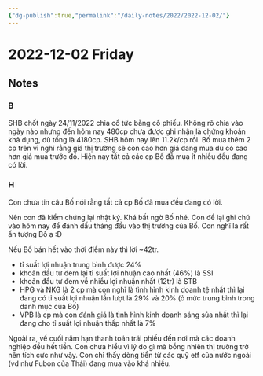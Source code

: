 ```yaml
---
{"dg-publish":true,"permalink":"/daily-notes/2022/2022-12-02/"}
---
```


# 2022-12-02 Friday

## Notes

### B

SHB chốt ngày 24/11/2022 chia cổ tức bằng cổ phiếu. Không rõ chia vào ngày nào nhưng đến hôm nay 480cp chưa được ghi nhận là chứng khoán khả dụng, dù tổng là 4180cp.
SHB hôm nay lên 11.2k/cp rồi.
Bố mua thêm 2 cp trên vì nghĩ rằng giá thị trường sẽ còn cao hơn giá đang mua dù có cao hơn giá mua trước đó.
Hiện nay tất cả các cp Bố đã mua ít nhiều đều đang có lời.

### H

Con chưa tin câu Bố nói rằng tất cả cp Bố đã mua đều đang có lời.

Nên con đã kiểm chứng lại nhật ký. Khá bất ngờ Bố nhé. Con để lại ghi chú vào hôm nay để đánh dấu tháng đầu vào thị trường của Bố. Con nghĩ là rất ấn tượng Bố ạ :D

Nếu Bố bán hết vào thời điểm này thì lời ~42tr. 
- tỉ suất lợi nhuận trung bình được 24%
- khoản đầu tư đem lại tỉ suất lợi nhuận cao nhất (46%) là SSI
- khoản đầu tư đem về nhiều lợi nhuận nhất (12tr) là STB
- HPG và NKG là 2 cp mà con nghĩ là tình hình kinh doanh tệ nhất thì lại đang có tỉ suất lợi nhuận lần lượt là 29% và 20% (ở mức trung bình trong danh mục của Bố)
- VPB là cp mà con đánh giá là tình hình kinh doanh sáng sủa nhất thì lại đang cho tỉ suất lợi nhuận thấp nhất là 7%

Ngoài ra, về cuối năm hạn thanh toán trái phiếu đến nơi mà các doanh nghiệp đều hết tiền. Con chưa hiểu vì lý do gì mà bỗng nhiên thị trường trở nên tích cực như vậy. Con chỉ thấy dòng tiền từ các quỹ etf của nước ngoài (vd như Fubon của Thái) đang mua vào khá nhiều.

